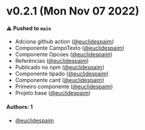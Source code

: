 # v0.2.1 (Mon Nov 07 2022)

#### ⚠️ Pushed to `main`

- Adciona github action ([@euclidespaim](https://github.com/euclidespaim))
- Componente CampoTexto ([@euclidespaim](https://github.com/euclidespaim))
- Componente Opcoes ([@euclidespaim](https://github.com/euclidespaim))
- Referências ([@euclidespaim](https://github.com/euclidespaim))
- Publicado no npm ([@euclidespaim](https://github.com/euclidespaim))
- Componente tipado ([@euclidespaim](https://github.com/euclidespaim))
- Componente card ([@euclidespaim](https://github.com/euclidespaim))
- Primeiro componente ([@euclidespaim](https://github.com/euclidespaim))
- Projeto base ([@euclidespaim](https://github.com/euclidespaim))

#### Authors: 1

- [@euclidespaim](https://github.com/euclidespaim)
